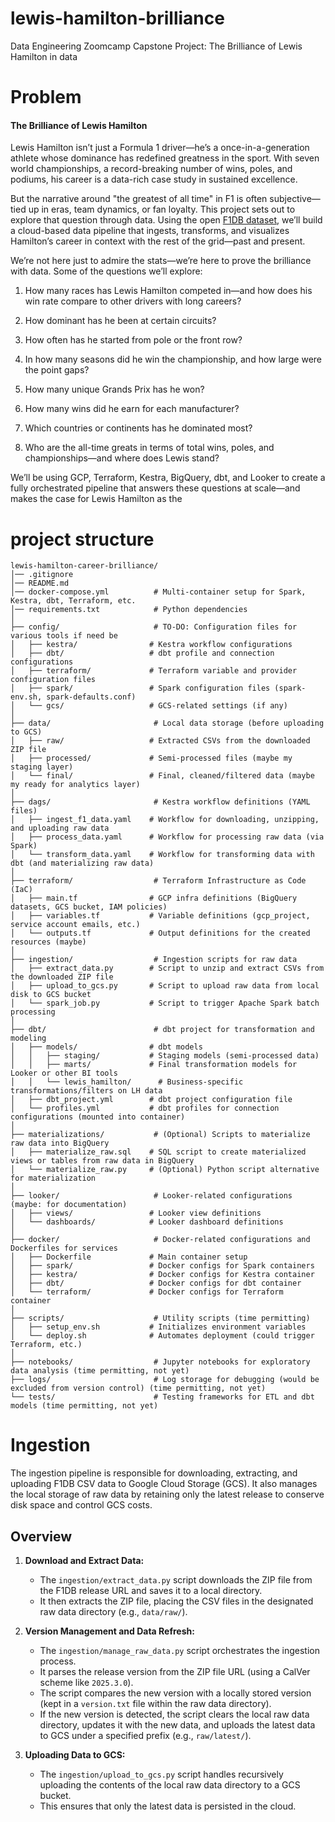 # lewis-hamilton-brilliance
Data Engineering Zoomcamp Capstone Project: The Brilliance of Lewis Hamilton in data

# Problem
#### The Brilliance of Lewis Hamilton
Lewis Hamilton isn’t just a Formula 1 driver—he’s a once-in-a-generation athlete whose dominance has redefined greatness in the sport. With seven world championships, a record-breaking number of wins, poles, and podiums, his career is a data-rich case study in sustained excellence.

But the narrative around "the greatest of all time" in F1 is often subjective—tied up in eras, team dynamics, or fan loyalty. This project sets out to explore that question through data. Using the open [F1DB dataset](https://github.com/f1db/f1db), we’ll build a cloud-based data pipeline that ingests, transforms, and visualizes Hamilton’s career in context with the rest of the grid—past and present.

We’re not here just to admire the stats—we’re here to prove the brilliance with data. Some of the questions we’ll explore:

1. How many races has Lewis Hamilton competed in—and how does his win rate compare to other drivers with long careers?

1. How dominant has he been at certain circuits?

1. How often has he started from pole or the front row?

1. In how many seasons did he win the championship, and how large were the point gaps?

1. How many unique Grands Prix has he won?

1. How many wins did he earn for each manufacturer?

1. Which countries or continents has he dominated most?

1. Who are the all-time greats in terms of total wins, poles, and championships—and where does Lewis stand?

We’ll be using GCP, Terraform, Kestra, BigQuery, dbt, and Looker to create a fully orchestrated pipeline that answers these questions at scale—and makes the case for Lewis Hamilton as the

# project structure
```
lewis-hamilton-career-brilliance/
│── .gitignore
│── README.md
│── docker-compose.yml          # Multi-container setup for Spark, Kestra, dbt, Terraform, etc.
│── requirements.txt            # Python dependencies
│
├── config/                     # TO-DO: Configuration files for various tools if need be
│   ├── kestra/                # Kestra workflow configurations
│   ├── dbt/                   # dbt profile and connection configurations
│   ├── terraform/             # Terraform variable and provider configuration files
│   ├── spark/                 # Spark configuration files (spark-env.sh, spark-defaults.conf)
│   └── gcs/                   # GCS-related settings (if any)
│
├── data/                       # Local data storage (before uploading to GCS)
│   ├── raw/                   # Extracted CSVs from the downloaded ZIP file
│   ├── processed/             # Semi-processed files (maybe my staging layer)
│   └── final/                 # Final, cleaned/filtered data (maybe my ready for analytics layer)
│
├── dags/                       # Kestra workflow definitions (YAML files)
│   ├── ingest_f1_data.yaml    # Workflow for downloading, unzipping, and uploading raw data
│   ├── process_data.yaml      # Workflow for processing raw data (via Spark)
│   └── transform_data.yaml    # Workflow for transforming data with dbt (and materializing raw data)
│
├── terraform/                  # Terraform Infrastructure as Code (IaC)
│   ├── main.tf                # GCP infra definitions (BigQuery datasets, GCS bucket, IAM policies)
│   ├── variables.tf           # Variable definitions (gcp_project, service account emails, etc.)
│   └── outputs.tf             # Output definitions for the created resources (maybe)
│
├── ingestion/                  # Ingestion scripts for raw data
│   ├── extract_data.py        # Script to unzip and extract CSVs from the downloaded ZIP file
│   ├── upload_to_gcs.py       # Script to upload raw data from local disk to GCS bucket
│   └── spark_job.py           # Script to trigger Apache Spark batch processing
│
├── dbt/                        # dbt project for transformation and modeling
│   ├── models/                # dbt models
│   │   ├── staging/           # Staging models (semi-processed data)
│   │   ├── marts/             # Final transformation models for Looker or other BI tools
│   │   └── lewis_hamilton/      # Business-specific transformations/filters on LH data
│   ├── dbt_project.yml        # dbt project configuration file
│   └── profiles.yml           # dbt profiles for connection configurations (mounted into container)
│
├── materializations/           # (Optional) Scripts to materialize raw data into BigQuery
│   ├── materialize_raw.sql    # SQL script to create materialized views or tables from raw data in BigQuery
│   └── materialize_raw.py     # (Optional) Python script alternative for materialization
│
├── looker/                     # Looker-related configurations (maybe: for documentation)
│   ├── views/                 # Looker view definitions
│   └── dashboards/            # Looker dashboard definitions
│
├── docker/                     # Docker-related configurations and Dockerfiles for services
│   ├── Dockerfile             # Main container setup
│   ├── spark/                 # Docker configs for Spark containers
│   ├── kestra/                # Docker configs for Kestra container
│   ├── dbt/                   # Docker configs for dbt container
│   └── terraform/             # Docker configs for Terraform container
│
├── scripts/                    # Utility scripts (time permitting)
│   ├── setup_env.sh           # Initializes environment variables
│   └── deploy.sh              # Automates deployment (could trigger Terraform, etc.)
│
├── notebooks/                  # Jupyter notebooks for exploratory data analysis (time permitting, not yet)
├── logs/                       # Log storage for debugging (would be excluded from version control) (time permitting, not yet)
└── tests/                      # Testing frameworks for ETL and dbt models (time permitting, not yet)
```

# Ingestion

The ingestion pipeline is responsible for downloading, extracting, and uploading F1DB CSV data to Google Cloud Storage (GCS). It also manages the local storage of raw data by retaining only the latest release to conserve disk space and control GCS costs.

## Overview

1. **Download and Extract Data:**  
   - The `ingestion/extract_data.py` script downloads the ZIP file from the F1DB release URL and saves it to a local directory.
   - It then extracts the ZIP file, placing the CSV files in the designated raw data directory (e.g., `data/raw/`).

2. **Version Management and Data Refresh:**  
   - The `ingestion/manage_raw_data.py` script orchestrates the ingestion process.
   - It parses the release version from the ZIP file URL (using a CalVer scheme like `2025.3.0`).
   - The script compares the new version with a locally stored version (kept in a `version.txt` file within the raw data directory).
   - If the new version is detected, the script clears the local raw data directory, updates it with the new data, and uploads the latest data to GCS under a specified prefix (e.g., `raw/latest/`).

3. **Uploading Data to GCS:**  
   - The `ingestion/upload_to_gcs.py` script handles recursively uploading the contents of the local raw data directory to a GCS bucket.
   - This ensures that only the latest data is persisted in the cloud.